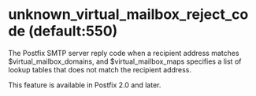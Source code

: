 # unknown_virtual_mailbox_reject_code (default:550) 


The Postfix SMTP server reply code when a recipient address matches
$virtual_mailbox_domains, and $virtual_mailbox_maps specifies a list
of lookup tables that does not match the recipient address.



This feature is available in Postfix 2.0 and later.




